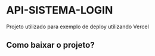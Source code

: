 # API-SISTEMA-LOGIN
Projeto utilizado para exemplo de deploy utilizando Vercel

## Como baixar o projeto?


